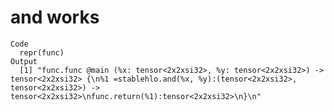 # and works

    Code
      repr(func)
    Output
      [1] "func.func @main (%x: tensor<2x2xsi32>, %y: tensor<2x2xsi32>) -> tensor<2x2xsi32> {\n%1 =stablehlo.and(%x, %y):(tensor<2x2xsi32>, tensor<2x2xsi32>) -> tensor<2x2xsi32>\nfunc.return(%1):tensor<2x2xsi32>\n}\n"


